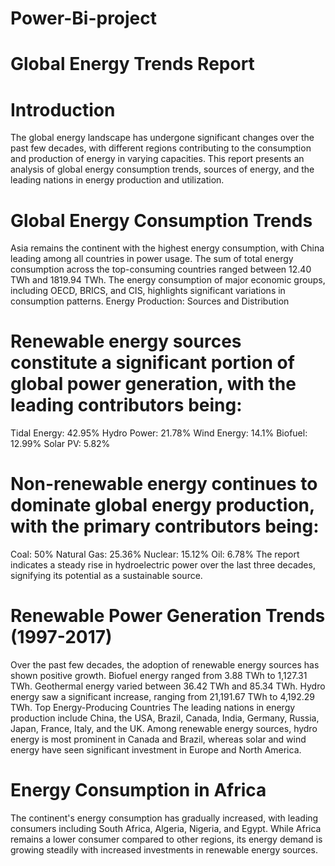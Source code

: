 # Power-Bi-project
# Global Energy Trends Report

# Introduction
The global energy landscape has undergone significant changes over the past few decades, with different regions contributing to the consumption and production of energy in varying capacities. This report presents an analysis of global energy consumption trends, sources of energy, and the leading nations in energy production and utilization.

# Global Energy Consumption Trends

Asia remains the continent with the highest energy consumption, with China leading among all countries in power usage.
The sum of total energy consumption across the top-consuming countries ranged between 12.40 TWh and 1819.94 TWh.
The energy consumption of major economic groups, including OECD, BRICS, and CIS, highlights significant variations in consumption patterns.
Energy Production: Sources and Distribution

# Renewable energy sources constitute a significant portion of global power generation, with the leading contributors being:

Tidal Energy: 42.95%
Hydro Power: 21.78%
Wind Energy: 14.1%
Biofuel: 12.99%
Solar PV: 5.82%

# Non-renewable energy continues to dominate global energy production, with the primary contributors being:

Coal: 50%
Natural Gas: 25.36%
Nuclear: 15.12%
Oil: 6.78%
The report indicates a steady rise in hydroelectric power over the last three decades, signifying its potential as a sustainable source.

# Renewable Power Generation Trends (1997-2017)

Over the past few decades, the adoption of renewable energy sources has shown positive growth.
Biofuel energy ranged from 3.88 TWh to 1,127.31 TWh.
Geothermal energy varied between 36.42 TWh and 85.34 TWh.
Hydro energy saw a significant increase, ranging from 21,191.67 TWh to 4,192.29 TWh.
Top Energy-Producing Countries
The leading nations in energy production include China, the USA, Brazil, Canada, India, Germany, Russia, Japan, France, Italy, and the UK.
Among renewable energy sources, hydro energy is most prominent in Canada and Brazil, whereas solar and wind energy have seen significant investment in Europe and North America.

# Energy Consumption in Africa

The continent's energy consumption has gradually increased, with leading consumers including South Africa, Algeria, Nigeria, and Egypt.
While Africa remains a lower consumer compared to other regions, its energy demand is growing steadily with increased investments in renewable energy sources.
